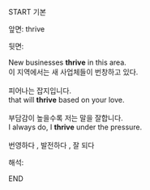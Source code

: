 START
기본

앞면:
thrive


뒷면:
<div>New businesses <b>thrive</b> in this area. </div><div>이 지역에서는 새 사업체들이 번창하고 있다.<br><br><div><div>피어나는 잡지입니다.</div></div><div>that will <strong>thrive</strong> based on your love.<br><br><div><div>부담감이 높을수록 저는 말을 잘합니다.</div></div><div>I always do, I <strong>thrive</strong> under the pressure.<br><br>번영하다 , 발전하다 , 잘 되다</div></div></div>


해석:

END